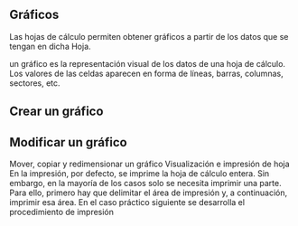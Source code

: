 ## Gráficos

Las hojas de cálculo permiten obtener gráficos a partir de los datos que se tengan en dicha Hoja.

un gráfico es la representación visual de los datos de una hoja de cálculo. Los valores de las celdas aparecen en forma de líneas, barras, columnas, sectores, etc.

## Crear un gráfico

## Modificar un gráfico

Mover, copiar y redimensionar un gráfico
 Visualización e impresión de hoja
En la impresión, por defecto, se imprime la hoja de cálculo entera. Sin embargo, en la mayoría de los casos solo se necesita imprimir una parte. Para ello, primero hay que delimitar el área de impresión y, a continuación, imprimir esa área. En el caso práctico siguiente se desarrolla el procedimiento de impresión